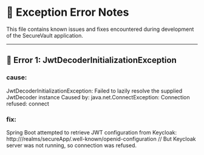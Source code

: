 # 🚨 Exception Error Notes

This file contains known issues and fixes encountered during development of the SecureVault application.

---

## 🧾 Error 1: JwtDecoderInitializationException

### cause:
JwtDecoderInitializationException: Failed to lazily resolve the supplied JwtDecoder instance
Caused by: java.net.ConnectException: Connection refused: connect

### fix: 
Spring Boot attempted to retrieve JWT configuration from Keycloak:
http://<Keycloak-server>/realms/secureApp/.well-known/openid-configuration //
But Keycloak server was not running, so connection was refused.




